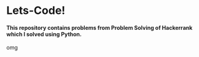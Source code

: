 # Lets-Code!

#### This repository contains problems from Problem Solving of Hackerrank which I solved using Python.
omg
